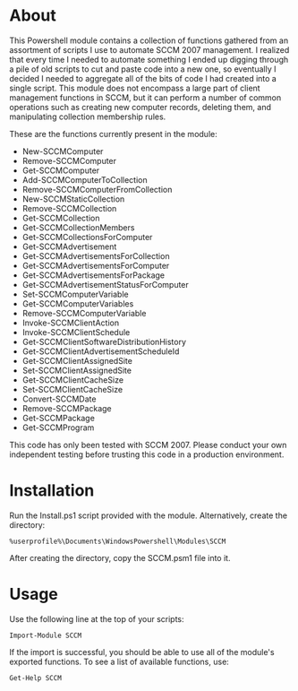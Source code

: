 About
=====

This Powershell module contains a collection of functions gathered from an assortment of scripts I use to automate SCCM 2007 management.  I realized that every time I needed to automate something I ended up digging through a pile of old scripts to cut and paste code into a new one, so eventually I decided I needed to aggregate all of the bits of code I had created into a single script.  This module does not encompass a large part of client management functions in SCCM, but it can perform a number of common operations such as creating new computer records, deleting them, and manipulating collection membership rules.

These are the functions currently present in the module:

* New-SCCMComputer
* Remove-SCCMComputer
* Get-SCCMComputer
* Add-SCCMComputerToCollection
* Remove-SCCMComputerFromCollection
* New-SCCMStaticCollection
* Remove-SCCMCollection
* Get-SCCMCollection
* Get-SCCMCollectionMembers
* Get-SCCMCollectionsForComputer
* Get-SCCMAdvertisement
* Get-SCCMAdvertisementsForCollection
* Get-SCCMAdvertisementsForComputer
* Get-SCCMAdvertisementsForPackage
* Get-SCCMAdvertisementStatusForComputer
* Set-SCCMComputerVariable
* Get-SCCMComputerVariables
* Remove-SCCMComputerVariable
* Invoke-SCCMClientAction
* Invoke-SCCMClientSchedule
* Get-SCCMClientSoftwareDistributionHistory
* Get-SCCMClientAdvertisementScheduleId
* Get-SCCMClientAssignedSite
* Set-SCCMClientAssignedSite
* Get-SCCMClientCacheSize
* Set-SCCMClientCacheSize
* Convert-SCCMDate
* Remove-SCCMPackage
* Get-SCCMPackage
* Get-SCCMProgram

This code has only been tested with SCCM 2007.  Please conduct your own independent testing before trusting this code in a production environment.

Installation
============

Run the Install.ps1 script provided with the module.  Alternatively, create the directory:

    %userprofile%\Documents\WindowsPowershell\Modules\SCCM

After creating the directory, copy the SCCM.psm1 file into it.

Usage
=====

Use the following line at the top of your scripts:
    
    Import-Module SCCM

If the import is successful, you should be able to use all of the module's exported functions.  To see a list of available functions, use:

    Get-Help SCCM